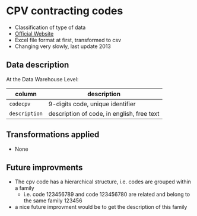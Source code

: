 # CPV contracting codes
- Classification of type of data
- [Official Website](https://simap.ted.europa.eu/cpv)
- Excel file format at first, transformed to csv
- Changing very slowly, last update 2013

## Data description
At the Data Warehouse Level:

|column|description|
|---|---|
|`codecpv`|9-digits code, unique identifier|
|`description`|description of code, in english, free text|

## Transformations applied
- None

## Future improvments
- The cpv code has a hierarchical structure, i.e. codes are grouped within a family
    - i.e. code 123456789 and code 123456780 are related and belong to the same family 123456
- a nice future improvment would be to get the description of this family 